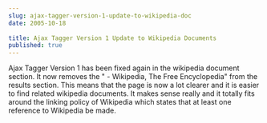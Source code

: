 ```yaml
---
slug: ajax-tagger-version-1-update-to-wikipedia-doc
date: 2005-10-18
 
title: Ajax Tagger Version 1 Update to Wikipedia Documents
published: true
---
```

Ajax Tagger Version 1 has been fixed again in the wikipedia document section.  It now removes the " - Wikipedia, The Free Encyclopedia" from the results section.  This means that the page is now a lot clearer and it is easier to find related wikipedia documents.  It makes sense really and it totally fits around the linking policy of Wikipedia which states that at least one reference to Wikipedia be made.<p />

